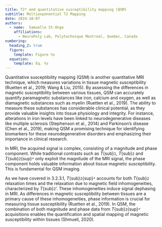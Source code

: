 ```yaml
---
title: T2* and quantitative susceptibility mapping (QSM)
subtitle: Multiexponential T2 Mapping
date: 2024-10-07
authors:
  - name:  Samuelle St-Onge
    affiliations:
      - NeuroPoly Lab, Polytechnique Montreal, Quebec, Canada
numbering:
  heading_2: true
  figure:
    template: Figure %s
  equation:
    template: Eq. %s
---
```


Quantitative susceptibility mapping (QSM) is another quantitative MRI technique, which measures variations in tissue magnetic susceptibility (Ruetten et al., 2019; Wang & Liu, 2015). By assessing the differences in magnetic susceptibility between various tissues, QSM can accurately quantify paramagnetic substances like iron, calcium and oxygen, as well as diamagnetic substances such as myelin (Ruetten et al., 2019). The ability to measure these substances has considerable clinical potential, as they provide valuable insights into tissue physiology and integrity. For instance, alterations in iron levels have been linked to neurodegenerative diseases like multiple sclerosis (Stephenson et al., 2014) and Parkinson’s disease (Chen et al., 2019), making QSM a promising technique for identifying biomarkers for these neurodegenerative disorders and emphasizing their importance in clinical research. 

In MRI, the acquired signal is complex, consisting of a magnitude and phase component. While traditional contrasts such as _T_{sub}`1`, _T_{sub}`2` and _T_{sub}`2`{sup}`*` only exploit the magnitude of the MRI signal, the phase component holds valuable information about tissue magnetic susceptibility. This is fundamental for QSM imaging. 

As we have covered in 3.2.3.1, _T_{sub}`2`{sup}`*` accounts for both _T_{sub}`2` relaxation times and the relaxation due to magnetic field inhomogeneities, characterized by _T_{sub}`2`’. These inhomogeneities induce signal dephasing in MRI. As differences in magnetic susceptibility between tissues are a primary cause of these inhomogeneities, phase information is crucial for measuring tissue susceptibility (Ruetten et al., 2019). In QSM, the combination of both magnitude and phase data from _T_{sub}`2`{sup}`*` acquisitions enables the quantification and spatial mapping of magnetic susceptibility within tissues (Shmueli, 2020). 
